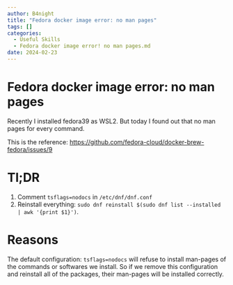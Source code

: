 ```yaml
---
author: B4night
title: "Fedora docker image error: no man pages"
tags: []
categories:
  - Useful Skills
  - Fedora docker image error! no man pages.md
date: 2024-02-23
---
```


# Fedora docker image error: no man pages

Recently I installed fedora39 as WSL2. But today I found out that no man pages for every command.

This is the reference: <https://github.com/fedora-cloud/docker-brew-fedora/issues/9>

# Tl;DR

1.  Comment `tsflags=nodocs` in `/etc/dnf/dnf.conf`
2.  Reinstall everything: `sudo dnf reinstall $(sudo dnf list --installed | awk '{print $1}')`.

# Reasons

The default configuration: `tsflags=nodocs` will refuse to install man-pages of the commands or softwares we install. So if we remove this configuration and reinstall all of the packages, their man-pages will be installed correctly.
